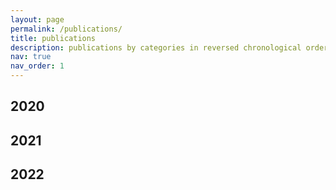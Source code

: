 ```yaml
---
layout: page
permalink: /publications/
title: publications
description: publications by categories in reversed chronological order. generated by jekyll-scholar.
nav: true
nav_order: 1
---
```

<!-- _pages/publications.md -->
<div class="publications">

<h2 class="year">2020</h2>
  
<h2 class="year">2021</h2>

<h2 class="year">2022</h2>
  
</div>
